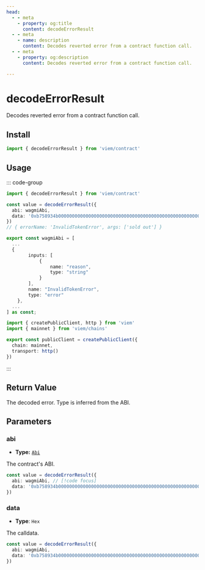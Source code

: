```yaml
---
head:
  - - meta
    - property: og:title
      content: decodeErrorResult
  - - meta
    - name: description
      content: Decodes reverted error from a contract function call.
  - - meta
    - property: og:description
      content: Decodes reverted error from a contract function call.

---
```


# decodeErrorResult

Decodes reverted error from a contract function call.

## Install

```ts
import { decodeErrorResult } from 'viem/contract'
```

## Usage

::: code-group

```ts [example.ts]
import { decodeErrorResult } from 'viem/contract'

const value = decodeErrorResult({
  abi: wagmiAbi,
  data: '0xb758934b000000000000000000000000000000000000000000000000000000000000002000000000000000000000000000000000000000000000000000000000000000600000000000000000000000000000000000000000000000000000000000000020000000000000000000000000000000000000000000000000000000000000000b68656c6c6f20776f726c64000000000000000000000000000000000000000000'
})
// { errorName: 'InvalidTokenError', args: ['sold out'] }
```

```ts [abi.ts]
export const wagmiAbi = [
  ...
  {
		inputs: [
			{
				name: "reason",
				type: "string"
			}
		],
		name: "InvalidTokenError",
		type: "error"
	},
  ...
] as const;
```

```ts [client.ts]
import { createPublicClient, http } from 'viem'
import { mainnet } from 'viem/chains'

export const publicClient = createPublicClient({
  chain: mainnet,
  transport: http()
})
```

:::

## Return Value

The decoded error. Type is inferred from the ABI.

## Parameters

### abi

- **Type:** [`Abi`](/docs/glossary/types#TODO)

The contract's ABI.

```ts
const value = decodeErrorResult({
  abi: wagmiAbi, // [!code focus]
  data: '0xb758934b000000000000000000000000000000000000000000000000000000000000002000000000000000000000000000000000000000000000000000000000000000600000000000000000000000000000000000000000000000000000000000000020000000000000000000000000000000000000000000000000000000000000000b68656c6c6f20776f726c64000000000000000000000000000000000000000000'
})
```

### data

- **Type**: `Hex`

The calldata.

```ts
const value = decodeErrorResult({
  abi: wagmiAbi,
  data: '0xb758934b000000000000000000000000000000000000000000000000000000000000002000000000000000000000000000000000000000000000000000000000000000600000000000000000000000000000000000000000000000000000000000000020000000000000000000000000000000000000000000000000000000000000000b68656c6c6f20776f726c64000000000000000000000000000000000000000000' // [!code focus]
})
```